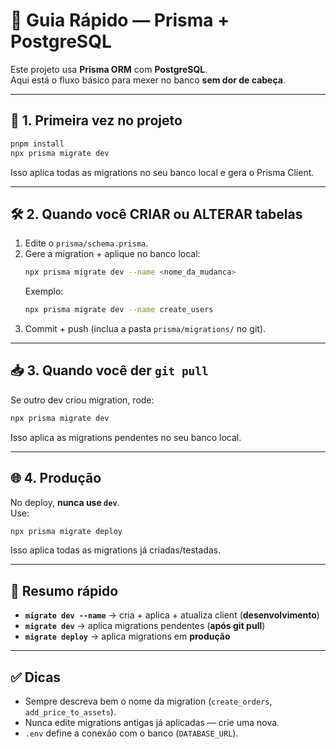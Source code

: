 # 📘 Guia Rápido — Prisma + PostgreSQL

Este projeto usa **Prisma ORM** com **PostgreSQL**.  
Aqui está o fluxo básico para mexer no banco **sem dor de cabeça**.

---

## 🚀 1. Primeira vez no projeto
```bash
pnpm install
npx prisma migrate dev
```
Isso aplica todas as migrations no seu banco local e gera o Prisma Client.

---

## 🛠️ 2. Quando você CRIAR ou ALTERAR tabelas
1. Edite o `prisma/schema.prisma`.  
2. Gere a migration + aplique no banco local:
   ```bash
   npx prisma migrate dev --name <nome_da_mudanca>
   ```
   Exemplo:
   ```bash
   npx prisma migrate dev --name create_users
   ```
3. Commit + push (inclua a pasta `prisma/migrations/` no git).

---

## 📥 3. Quando você der `git pull`
Se outro dev criou migration, rode:
```bash
npx prisma migrate dev
```
Isso aplica as migrations pendentes no seu banco local.

---

## 🌐 4. Produção
No deploy, **nunca use `dev`**.  
Use:
```bash
npx prisma migrate deploy
```
Isso aplica todas as migrations já criadas/testadas.

---

## 🧾 Resumo rápido
- **`migrate dev --name`** → cria + aplica + atualiza client (**desenvolvimento**)  
- **`migrate dev`** → aplica migrations pendentes (**após git pull**)  
- **`migrate deploy`** → aplica migrations em **produção**

---

## ✅ Dicas
- Sempre descreva bem o nome da migration (`create_orders`, `add_price_to_assets`).  
- Nunca edite migrations antigas já aplicadas — crie uma nova.  
- `.env` define a conexão com o banco (`DATABASE_URL`).  
